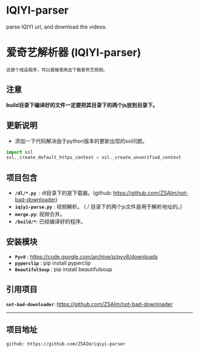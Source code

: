 # IQIYI-parser
 parse IQIYI url, and download the videos.

# 爱奇艺解析器 (IQIYI-parser)

	这是个成品程序，可以直接使用去下载爱奇艺视频。

## 注意
__build目录下编译好的文件一定要把其目录下的两个js放到目录下。__

## 更新说明
* 添加一下代码解决由于python版本的更新出现的ssl问题。
```Python
import ssl
ssl._create_default_https_context = ssl._create_unverified_context
```
	
## 项目包含
* __``/dl/*.py ``__: dl目录下的是下载器。(github: https://github.com/ZSAIm/not-bad-downloader)
* __``iqiyi-parse.py``__ : 视频解析。 ( / 目录下的两个js文件是用于解析地址的。)
* __``merge.py``__: 视频合并。
* __``/build/*``__: 已经编译好的程序。

## 安装模块
* __``Pyv8``__		: https://code.google.com/archive/p/pyv8/downloads
* __``pyperclip``__	: pip install pyperclip
* __``BeautifulSoup``__	: pip install beautifulsoup


## 引用项目
__``not-bad-downloader``__: https://github.com/ZSAIm/not-bad-downloader

***
## 项目地址
	github: https://github.com/ZSAIm/iqiyi-parser

